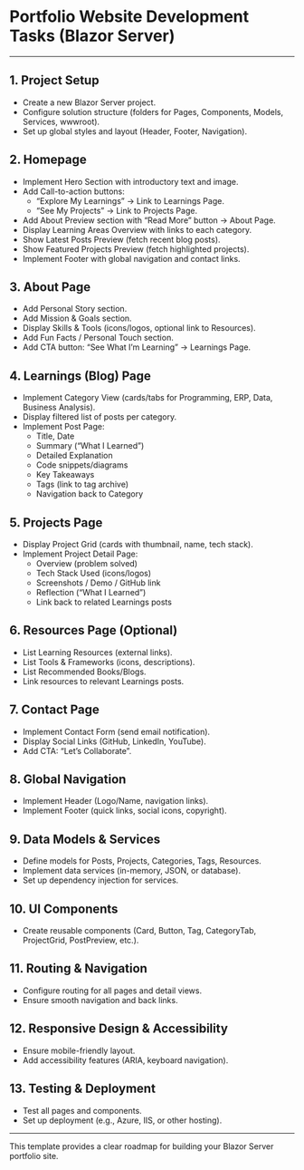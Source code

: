 # Portfolio Website Development Tasks (Blazor Server)

---

## 1. Project Setup
- Create a new Blazor Server project.
- Configure solution structure (folders for Pages, Components, Models, Services, wwwroot).
- Set up global styles and layout (Header, Footer, Navigation).

## 2. Homepage
- Implement Hero Section with introductory text and image.
- Add Call-to-action buttons:
  - “Explore My Learnings” → Link to Learnings Page.
  - “See My Projects” → Link to Projects Page.
- Add About Preview section with “Read More” button → About Page.
- Display Learning Areas Overview with links to each category.
- Show Latest Posts Preview (fetch recent blog posts).
- Show Featured Projects Preview (fetch highlighted projects).
- Implement Footer with global navigation and contact links.

## 3. About Page
- Add Personal Story section.
- Add Mission & Goals section.
- Display Skills & Tools (icons/logos, optional link to Resources).
- Add Fun Facts / Personal Touch section.
- Add CTA button: “See What I’m Learning” → Learnings Page.

## 4. Learnings (Blog) Page
- Implement Category View (cards/tabs for Programming, ERP, Data, Business Analysis).
- Display filtered list of posts per category.
- Implement Post Page:
  - Title, Date
  - Summary (“What I Learned”)
  - Detailed Explanation
  - Code snippets/diagrams
  - Key Takeaways
  - Tags (link to tag archive)
  - Navigation back to Category

## 5. Projects Page
- Display Project Grid (cards with thumbnail, name, tech stack).
- Implement Project Detail Page:
  - Overview (problem solved)
  - Tech Stack Used (icons/logos)
  - Screenshots / Demo / GitHub link
  - Reflection (“What I Learned”)
  - Link back to related Learnings posts

## 6. Resources Page (Optional)
- List Learning Resources (external links).
- List Tools & Frameworks (icons, descriptions).
- List Recommended Books/Blogs.
- Link resources to relevant Learnings posts.

## 7. Contact Page
- Implement Contact Form (send email notification).
- Display Social Links (GitHub, LinkedIn, YouTube).
- Add CTA: “Let’s Collaborate”.

## 8. Global Navigation
- Implement Header (Logo/Name, navigation links).
- Implement Footer (quick links, social icons, copyright).

## 9. Data Models & Services
- Define models for Posts, Projects, Categories, Tags, Resources.
- Implement data services (in-memory, JSON, or database).
- Set up dependency injection for services.

## 10. UI Components
- Create reusable components (Card, Button, Tag, CategoryTab, ProjectGrid, PostPreview, etc.).

## 11. Routing & Navigation
- Configure routing for all pages and detail views.
- Ensure smooth navigation and back links.

## 12. Responsive Design & Accessibility
- Ensure mobile-friendly layout.
- Add accessibility features (ARIA, keyboard navigation).

## 13. Testing & Deployment
- Test all pages and components.
- Set up deployment (e.g., Azure, IIS, or other hosting).

---

This template provides a clear roadmap for building your Blazor Server portfolio site.
